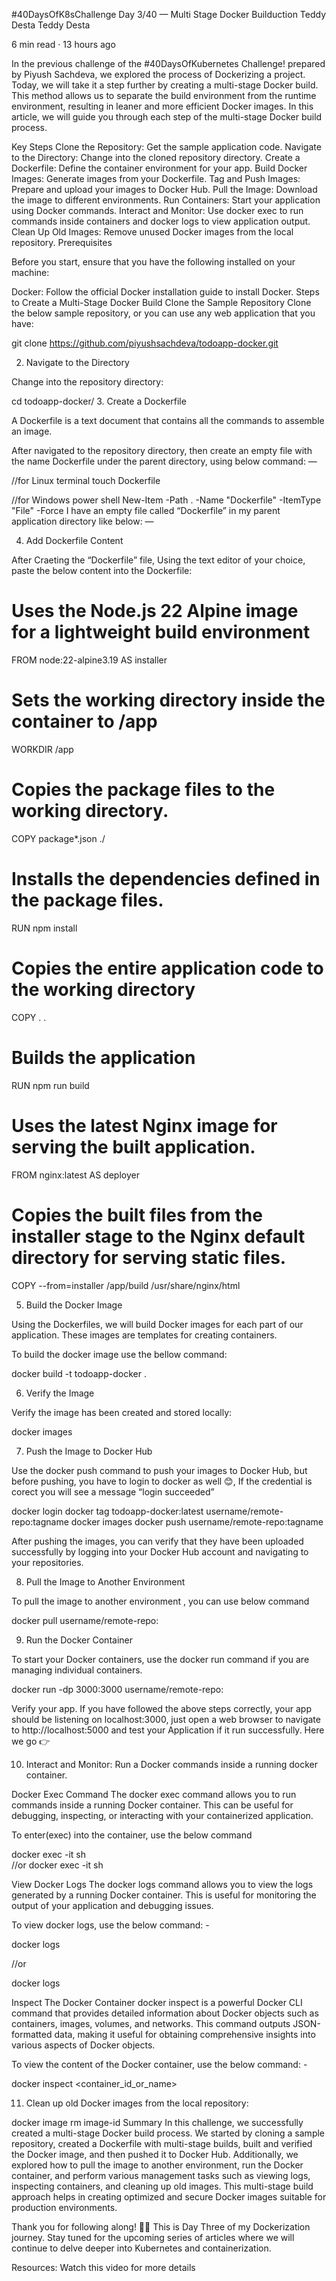 #40DaysOfK8sChallenge
Day 3/40 — Multi Stage Docker Builduction
Teddy Desta
Teddy Desta

6 min read
·
13 hours ago





In the previous challenge of the #40DaysOfKubernetes Challenge! prepared by Piyush Sachdeva, we explored the process of Dockerizing a project. Today, we will take it a step further by creating a multi-stage Docker build. This method allows us to separate the build environment from the runtime environment, resulting in leaner and more efficient Docker images. In this article, we will guide you through each step of the multi-stage Docker build process.

Key Steps
Clone the Repository: Get the sample application code.
Navigate to the Directory: Change into the cloned repository directory.
Create a Dockerfile: Define the container environment for your app.
Build Docker Images: Generate images from your Dockerfile.
Tag and Push Images: Prepare and upload your images to Docker Hub.
Pull the Image: Download the image to different environments.
Run Containers: Start your application using Docker commands.
Interact and Monitor: Use docker exec to run commands inside containers and docker logs to view application output.
Clean Up Old Images: Remove unused Docker images from the local repository.
Prerequisites

Before you start, ensure that you have the following installed on your machine:

Docker: Follow the official Docker installation guide to install Docker.
Steps to Create a Multi-Stage Docker Build
Clone the Sample Repository
Clone the below sample repository, or you can use any web application that you have:

git clone https://github.com/piyushsachdeva/todoapp-docker.git

2. Navigate to the Directory

Change into the repository directory:

cd todoapp-docker/
3. Create a Dockerfile

A Dockerfile is a text document that contains all the commands to assemble an image.

After navigated to the repository directory, then create an empty file with the name Dockerfile under the parent directory, using below command: —

//for Linux terminal
touch Dockerfile

//for Windows power shell
New-Item -Path . -Name "Dockerfile" -ItemType "File" -Force
I have an empty file called “Dockerfile” in my parent application directory like below: —


4. Add Dockerfile Content

After Craeting the “Dockerfile” file, Using the text editor of your choice, paste the below content into the Dockerfile:

# Uses the Node.js 22 Alpine image for a lightweight build environment
FROM node:22-alpine3.19 AS installer
# Sets the working directory inside the container to /app
WORKDIR /app

# Copies the package files to the working directory.
COPY package*.json ./

# Installs the dependencies defined in the package files.
RUN npm install 

# Copies the entire application code to the working directory
COPY . .

# Builds the application
RUN npm run build

# Uses the latest Nginx image for serving the built application.
FROM nginx:latest AS deployer

# Copies the built files from the installer stage to the Nginx default directory for serving static files.
COPY --from=installer /app/build /usr/share/nginx/html

5. Build the Docker Image

Using the Dockerfiles, we will build Docker images for each part of our application. These images are templates for creating containers.

To build the docker image use the bellow command:

docker build -t todoapp-docker .

6. Verify the Image

Verify the image has been created and stored locally:

docker images

7. Push the Image to Docker Hub

Use the docker push command to push your images to Docker Hub, but before pushing, you have to login to docker as well 😊, If the credential is corect you will see a message “login succeeded”

docker login
docker tag todoapp-docker:latest username/remote-repo:tagname
docker images
docker push username/remote-repo:tagname

After pushing the images, you can verify that they have been uploaded successfully by logging into your Docker Hub account and navigating to your repositories.


8. Pull the Image to Another Environment

To pull the image to another environment , you can use below command

docker pull username/remote-repo:<tagname>

9. Run the Docker Container

To start your Docker containers, use the docker run command if you are managing individual containers.

docker run -dp 3000:3000 username/remote-repo:<tagname>

Verify your app. If you have followed the above steps correctly, your app should be listening on localhost:3000, just open a web browser to navigate to http://localhost:5000 and test your Application if it run successfully. Here we go 👉


10. Interact and Monitor: Run a Docker commands inside a running docker container.

Docker Exec Command
The docker exec command allows you to run commands inside a running Docker container. This can be useful for debugging, inspecting, or interacting with your containerized application.

To enter(exec) into the container, use the below command

docker exec -it <containername> sh     
//or
docker exec -it <containerid> sh

View Docker Logs
The docker logs command allows you to view the logs generated by a running Docker container. This is useful for monitoring the output of your application and debugging issues.

To view docker logs, use the below command: -

docker logs <containername>

//or

docker logs <containerid>

Inspect The Docker Container
docker inspect is a powerful Docker CLI command that provides detailed information about Docker objects such as containers, images, volumes, and networks. This command outputs JSON-formatted data, making it useful for obtaining comprehensive insights into various aspects of Docker objects.

To view the content of the Docker container, use the below command: -

docker inspect <container_id_or_name>

11. Clean up old Docker images from the local repository:

docker image rm image-id
Summary
In this challenge, we successfully created a multi-stage Docker build process. We started by cloning a sample repository, created a Dockerfile with multi-stage builds, built and verified the Docker image, and then pushed it to Docker Hub. Additionally, we explored how to pull the image to another environment, run the Docker container, and perform various management tasks such as viewing logs, inspecting containers, and cleaning up old images. This multi-stage build approach helps in creating optimized and secure Docker images suitable for production environments.

Thank you for following along! 🙏😊 This is Day Three of my Dockerization journey. Stay tuned for the upcoming series of articles where we will continue to delve deeper into Kubernetes and containerization.

Resources: Watch this video for more details
